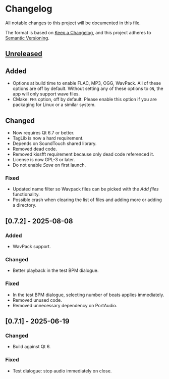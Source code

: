<!-- markdownlint-configure-file {"MD024": { "siblings_only": true } } -->

# Changelog

All notable changes to this project will be documented in this file.

The format is based on [Keep a Changelog](https://keepachangelog.com/en/1.0.0/), and this project
adheres to [Semantic Versioning](https://semver.org/spec/v2.0.0.html).

## [Unreleased]

## Added

- Options at build time to enable FLAC, MP3, OGG, WavPack. All of these options are off by default.
  Without setting any of these options to `ON`, the app will only support wave files.
- CMake: `FHS` option, off by default. Please enable this option if you are packaging for Linux or
  a similar system.

## Changed

- Now requires Qt 6.7 or better.
- TagLib is now a hard requirement.
- Depends on SoundTouch shared library.
- Removed dead code.
- Removed kissfft requirement because only dead code referenced it.
- License is now GPL-3 or later.
- Do not enable _Save_ on first launch.

### Fixed

- Updated name filter so Wavpack files can be picked with the _Add files_ functionality.
- Possible crash when clearing the list of files and adding more or adding a directory.

## [0.7.2] - 2025-08-08

### Added

- WavPack support.

### Changed

- Better playback in the test BPM dialogue.

### Fixed

- In the test BPM dialogue, selecting number of beats applies immediately.
- Removed unused code.
- Removed unnecessary dependency on PortAudio.

## [0.7.1] - 2025-06-19

### Changed

- Build against Qt 6.

### Fixed

- Test dialogue: stop audio immediately on close.

[unreleased]: https://github.com/Tatsh/bpmdetect/compare/v0.7.2...HEAD
